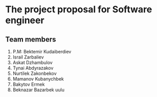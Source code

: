 # The project proposal for Software engineer
 ## Team members ##
 1. P.M: Bektemir Kudaiberdiev
 2. Israil Zarbaliev
 3. Askat Dzhambulov
 4. Tynai Abdyrazakov
 5. Nurtilek Zakonbekov
 6. Mamanov Kubanychbek
 7. Bakytov Ermek
 8. Beknazar Bazarbek uulu

